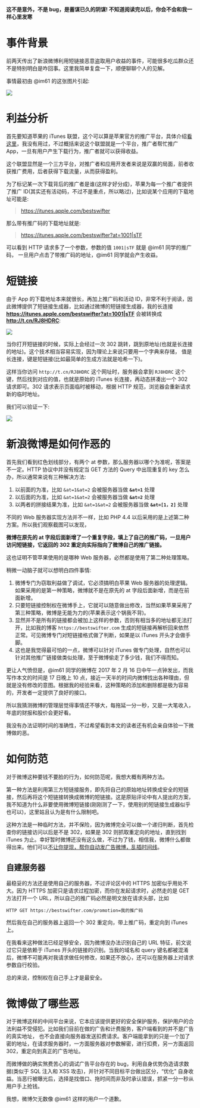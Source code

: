 **这不是意外，不是 bug，是蓄谋已久的阴谋! 不知道阅读完以后，你会不会和我一样心里发寒**

# 事件背景

前两天传出了新浪微博利用短链接恶意盗取用户收益的事件，可能很多吃瓜群众还不是特别明白是咋回事。这里我简单复盘一下，顺便聊聊个人的见解。

事情最初由 @im61 的这张图片引起:

![](http://images.bestswifter.com/1487336629.png)

# 利益分析

首先要知道苹果的 iTunes 联盟，这个可以算是苹果官方的推广平台，具体介绍[看这里](https://itunes.phgconsole.performancehorizon.com/login/itunes/zh_cn)，我没有用过，不过概括来说这个联盟就是一个平台，推广者帮忙推广 App，一旦有用户产生下载行为，推广者就可以获得收益。

这个联盟显然是一个三方平台，对推广者和应用开发者来说是双赢的局面，前者收获推广费用，后者获得下载流量，从而获得盈利。

为了标记某一次下载背后的推广者是谁(这样才好分成)，苹果为每一个推广者提供了推广 ID(其实还有活动码，不过不是重点，所以略过)，比如说某个应用的下载地址可能是:

> https://itunes.apple.com/bestswifter

那么带有推广码的下载地址就是:

> https://itunes.apple.com/bestswifter?at=1001|sTF

可以看到 HTTP 请求多了一个参数，参数的值 `1001|sTF` 就是 @im61 同学的推广码， 一旦用户点击了带推广码的地址，@im61 同学就会产生收益。

# 短链接

由于 App 的下载地址本来就很长，再加上推广码和活动 ID，非常不利于阅读，因此微博提供了短链接生成器，比如通过微博的短链接生成器，我的长连接 **https://itunes.apple.com/bestswifter?at=1001|sTF** 会被转换成 **http://t.cn/RJ8HDRC**:

![](http://images.bestswifter.com/1487337349.png)

当你打开短链接的时候，实际上会经过一次 302 跳转，跳到原地址(也就是长连接的地址)。这个技术相当容易实现，因为理论上来说只要用一个字典来存储， 值是长连接，键是短链接(比如最简单的生成方法就是哈希一下)。

这样当你访问 `http://t.cn/RJ8HDRC` 这个网址时，服务器会拿到 `RJ8HDRC` 这个键，然后找到对应的值，也就是原始的 iTunes 长连接，再动态拼凑出一个 302 请求即可。302 请求表示页面临时被移动，根据 HTTP 规范，浏览器会重新请求新的临时地址。

我们可以验证一下:

![](http://images.bestswifter.com/1487337696.png )

# 新浪微博是如何作恶的

首先我们看到红色划线部分，有两个 at 参数，那么服务器以哪个为准呢，答案是不一定。HTTP 协议中并没有规定当 GET 方法的 Query 中出现重复的 key 怎么办，所以通常来说有三种解决方法:

1. 以前面的为准，比如 `&at=1&at=2` 会被服务器当做 **`&at=1`** 处理
2. 以后面的为准，比如 `&at=1&at=2` 会被服务器当做 **`&at=2`** 处理
3. 以两者的拼接结果为准，比如 `&at=1&at=2` 会被服务器当做 **`&at=[1，2]`** 处理

不同的 Web 服务器实现方法并不一样，比如 PHP 4.4 以后采用的是上述第二种方案。所以我们观察截图可以发现，

**微博在原先的 at 字段后面新增了一个重复字段，填上了自己的推广码，一旦用户访问短链接，它返回的 302 重定向实际指向了微博自己的推广链接。**

这也证明不管苹果使用的是哪种 Web 服务器，必然都是使用了第二种处理策略。

稍微一动脑子就可以想明白四件事情:

1. 微博专门为窃取利益做了调试，它必须搞明白苹果 Web 服务器的处理逻辑。如果采用的是第一种策略，微博就不是在原先的 at 字段后面新增，而是在前面新增。
2. 只要短链接控制权在微博手上，它就可以随意做出修改，当然如果苹果采用了第三种策略，微博是无能为力的(苹果表示这个锅我不背)。
3. 显然并不是所有的链接都会被加上这样的参数，否则有相当多的地址都无法打开，比如我的博客 `https://bestswifter.com` 生成的短链接再解析回来依然正常。可见微博专门对短链接格式做了判断，如果是以 iTunes 开头才会做手脚。
4. 这也是我觉得最可怕的一点，微博可以针对 iTunes 做专门处理，自然也可以针对其他推广链接做类似处理，至于微博偷走了多少钱，我们不得而知。

更让人气愤但是，@im61 同学的微博在 2017 年 2 月 16 日中午一点钟发出，而我写作本文的时间是 17 日晚上 10 点，接近一天半的时间内微博找出各种理由，但就是没有修改的意图。根据我的经验来看，这种策略的添加和删除都是极为容易的，开发者一定提供了良好的接口。

所以我猜测微博的管理层觉得事情还不够大，每拖延一分一秒，又是一大笔收入，年底的财报和股价会更好看。

我没有办法证明时间的准确性，不过希望看到本文的读者还有机会亲自体验一下微博做的恶。

# 如何防范

对于微博这种要钱不要脸的行为，如何防范呢，我想大概有两种方法。

第一种方法是利用第三方短链接服务，即先将自己的原始地址转换成安全的短链接，然后再将这个短链接转换成微博的短链接。这是原贴评论中有人提出的方案，我不知道为什么非要使用微博短链接(刚刚测了一下，使用别的短链接生成器似乎也可以)，这里姑且认为是有什么限制吧。

这种方法是一种临时方法，并不保险，因为微博完全可以做一个递归判断，首先检查你的链接访问以后是不是 302，如果是 302 则抓取重定向的地址，直到找到 iTunes 为止。幸好暂时微博还没有这么做，不过为了钱，相信我，微博什么都做得出来。他们可以[不让你提现，帮你自动发广告微博，乱插时间线](http://weibo.com/ttarticle/p/show?id=2309404074275521878291#_0)。

## 自建服务器

最稳妥的方法还是使用自己的服务器，不过评论区中的 HTTPS 加密似乎用处不大。因为 HTTPS 加密只是请求过程加密，而你在发起请求时，必然走的是 GET 方法打开一个 URL，所以自己的推广码必然是明文放在请求头部，比如

```
HTTP GET https://bestswifter.com/promotion=我的推广码
```

然后我在自己的服务器上返回一个 302 重定向，带上推广码，重定向到 iTunes 上。

在我看来这种做法已经足够安全，因为微博没办法识别自己的 URL 特征，前文说过它只是依赖于 iTunes 开头的链接的识别。当我的域名和 query 键名都被混淆后，微博不可能再对我请求做任何修改，如果还不放心，还可以在服务器上对请求参数自行校验。

总的来说，控制权在自己手上才是最安全。

# 微博做了哪些恶

对于微博这样的中间平台来说，它本应该提供更好的安全保护服务，保护用户的合法利益不受侵犯。比如我们目前在做的广告和计费服务，客户端看到的并不是广告的真实地址， 也不会直接向服务器发送扣费请求。客户端能拿到的只是一个加了密的地址，在请求服务器时，一方面服务器对参数解密，进行扣费，另一方面返回 302，重定向到真正的广告地址。

而微博做的确实煞费苦心的调试广告平台存在的 bug，利用自身优势伪造请求数据(类似于 SQL 注入和 XSS 攻击)，并针对不同目标平台做出区分，“优化” 自身收益。当恶行被曝光后，选择是找借口、拖时间而非及时承认错误，抓紧一分一秒从用户手上抢钱。

我想，微博欠无数像 @im61 这样的用户一个道歉。


